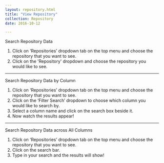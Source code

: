 ```yaml
---
layout: repository.html
title: "View Repository"
collection: Repository
date: 2016-10-12

---
```

Search Repository Data
1.	Click on ‘Repositories’ dropdown tab on the top menu and choose the repository that you want to see.
2.  Click on the 'Repository' dropdown and choose the repository you would like to see.
---
Search Repository Data by Column
1.	Click on ‘Repositories’ dropdown tab on the top menu and choose the repository that you want to see.
2.	Click on the ‘Filter Search’ dropdown to choose which column you would like to search by.
3.	Select a column name and click on the search box beside it.
4.	Now watch the results appear!

---
Search Repository Data across All Columns
1.	Click on ‘Repositories’ dropdown tab on the top menu and choose the repository that you want to see.
2.	Click on the search bar.
3.	Type in your search and the results will show!
